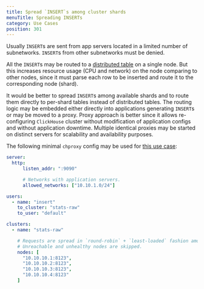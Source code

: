 ```yaml
---
title: Spread `INSERT`s among cluster shards
menuTitle: Spreading INSERTs
category: Use Cases
position: 301
---
```


Usually `INSERT`s are sent from app servers located in a limited number of subnetworks. `INSERT`s from other subnetworks must be denied.

All the `INSERT`s may be routed to a [distributed table](http://clickhouse-docs.readthedocs.io/en/latest/table_engines/distributed.html) on a single node. But this increases resource usage (CPU and network) on the node comparing to other nodes, since it must parse each row to be inserted and route it to the corresponding node (shard).

It would be better to spread `INSERT`s among available shards and to route them directly to per-shard tables instead of distributed tables. The routing logic may be embedded either directly into applications generating `INSERT`s or may be moved to a proxy. Proxy approach is better since it allows re-configuring `ClickHouse` cluster without modification of application configs and without application downtime. Multiple identical proxies may be started on distinct servers for scalability and availability purposes.

The following minimal `chproxy` config may be used for [this use case](https://github.com/ContentSquare/chproxy/blob/master/config/examples/spread.inserts.yml):
```yml
server:
  http:
      listen_addr: ":9090"

      # Networks with application servers.
      allowed_networks: ["10.10.1.0/24"]

users:
  - name: "insert"
    to_cluster: "stats-raw"
    to_user: "default"

clusters:
  - name: "stats-raw"

    # Requests are spread in `round-robin` + `least-loaded` fashion among nodes.
    # Unreachable and unhealthy nodes are skipped.
    nodes: [
      "10.10.10.1:8123",
      "10.10.10.2:8123",
      "10.10.10.3:8123",
      "10.10.10.4:8123"
    ]
```
